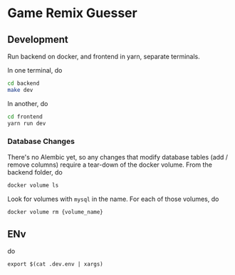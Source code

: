 # Game Remix Guesser

## Development


Run backend on docker, and frontend in yarn, separate terminals.

In one terminal, do

```bash
cd backend
make dev
```

In another, do

```bash
cd frontend
yarn run dev
```


### Database Changes

There's no Alembic yet, so any changes that modify database tables (add / remove columns) require a tear-down of the docker volume. From the backend folder, do

```bash
docker volume ls
```

Look for volumes with `mysql` in the name. For each of those volumes, do

```bash
docker volume rm {volume_name}
```

## ENv
do
```
export $(cat .dev.env | xargs)

 ```
